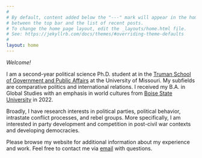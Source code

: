 ```yaml
---
#
# By default, content added below the "---" mark will appear in the home page
# between the top bar and the list of recent posts.
# To change the home page layout, edit the _layouts/home.html file.
# See: https://jekyllrb.com/docs/themes/#overriding-theme-defaults
#
layout: home
---
```


_Welcome!_

I am a second-year political science Ph.D. student at in the [Truman School of Government and Public Affairs](https://truman.missouri.edu/) at the University of Missouri. My subfields are comparative politics and international relations. I received my B.A. in Global Studies with an emphasis in world cultures from [Boise State University](https://www.boisestate.edu/sps-global/) in 2022.

Broadly, I have research interests in political parties, political behavior, intrastate conflict processes, and rebel groups. More specifically, I am interested in party development and competition in post-civil war contexts and developing democracies.

Please browse my website for additional information about my experience and work. Feel free to contact me via <a href = "mailto: rywqzv@umsystem.edu">email</a> with questions. 

